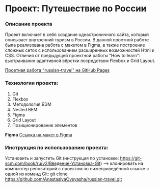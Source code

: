 # Проект: Путешествие по России

### Описание проекта
Проект включает в себя создание однастроничного сайта, который описывает внутренний туризм в России. В данной проетной работе была реализована работа с макетом в Figma, а также построение сложных сеток с использованием расширенных возможностей Html и CSS.
Отличия от предыдущей проектной работы "How to learn": выстраивание адаптивной вёрстки посредством Flexbox и Grid Layout.

[Проетная работа "russian-travel" на  GitHub Pages](https://anastasiyaovsyasha.github.io/russian-travel/)

### Технологии проекта:
1. Git
2. Flexbox
3. Методология БЭМ
4. Nested BEM
5. Figma
6. Grid Layout
7. Позиционирование элементов

**Figma**
[Ссылка на макет в Figma](https://www.figma.com/file/5S2WSbEFL6awjVWJ0NWL8Q/Sprint-3_-Russia-_-desktop-mobile?node-id=28503%3A0)


### Инструкция по использованию проекта:
Установить и запустить Git (инструкция по установке: https://git-scm.com/book/ru/v2/Введение-Установка-Git) --> клонировать на компьютер репозиторий с проектом по нижеприведённой ссылке c одной из команд Git: git clone https://github.com/AnastasiyaOvsyasha/russian-travel.git
